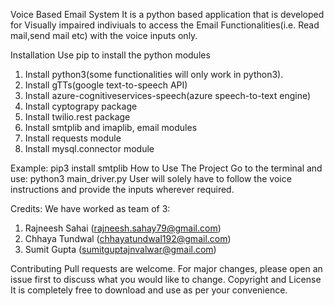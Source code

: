 Voice Based Email System
It is a python based application that is developed for Visually impaired indiviuals to
access the Email Functionalities(i.e. Read mail,send mail etc) with the voice inputs
only.

Installation
Use pip to install the python modules
1. Install python3(some functionalities will only work in python3).
2. Install gTTs(google text-to-speech API)
3. Install azure-cognitiveservices-speech(azure speech-to-text engine)
4. Install cyptograpy package
5. Install twilio.rest package
6. Install smtplib and imaplib, email modules
7. Install requests module
8. Install mysql.connector module

Example:
pip3 install smtplib
How to Use The Project
Go to the terminal and use:
python3 main_driver.py
User will solely have to follow the voice instructions and provide the inputs wherever
required.

Credits:
We have worked as team of 3:
1. Rajneesh Sahai (rajneesh.sahay79@gmail.com)
2. Chhaya Tundwal (chhayatundwal192@gmail.com)
3. Sumit Gupta (sumitguptajnvalwar@gmail.com)

Contributing
Pull requests are welcome. For major changes, please open an issue first to discuss
what you would like to change.
Copyright and License
It is completely free to download and use as per your convenience.

